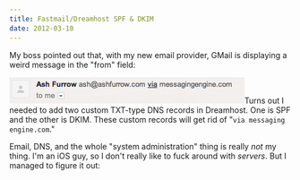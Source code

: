 ```yaml
---
title: Fastmail/Dreamhost SPF & DKIM
date: 2012-03-10
---
```


My boss pointed out that, with my new email provider, GMail is displaying a weird message in the "from" field:

![](15C1BA0E3B074A45851234727DD41140.png)Turns out I needed to add two custom TXT-type DNS records in Dreamhost. One is SPF and the other is DKIM. These custom records will get rid of "`via messaging engine.com`."

Email, DNS, and the whole "system administration" thing is really _not_&nbsp;my thing. I'm an iOS guy, so I don't really like to fuck around with _servers_. But I managed to figure it out:
